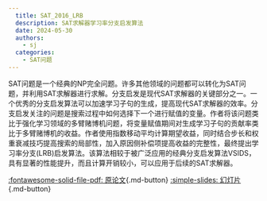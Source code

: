```yaml
---
  title: SAT_2016_LRB
  description: SAT求解器学习率分支启发算法
  date: 2024-05-30
  authors:
    - sj
  categories:
    - SAT问题
---
```


SAT问题是一个经典的NP完全问题。许多其他领域的问题都可以转化为SAT问题，并利用SAT求解器进行求解。分支启发是现代SAT求解器的关键部分之一。一个优秀的分支启发算法可以加速学习子句的生成，提高现代SAT求解器的效率。分支启发关注的问题是搜索过程中如何选择下一个进行赋值的变量。作者将该问题类比于强化学习领域的多臂赌博机问题，将变量赋值期间对生成学习子句的贡献率类比于多臂赌博机的收益。作者使用指数移动平均计算期望收益，同时结合步长和权重衰减技巧提高搜索的局部性，加入原因侧补偿项提高收益的完整性，最终提出学习率分支(LRB)启发算法。该算法相较于被广泛应用的经典分支启发算法VSIDS，具有显著的性能提升，而且计算开销较小，可以应用于后续的SAT求解器。

[:fontawesome-solid-file-pdf: 原论文](../assets/SAT_2016_LRB/Learning%20rate%20based%20branching%20heuristic%20for%20SAT%20solvers.pdf){.md-button}
[:simple-slides: 幻灯片](../assets/SAT_2016_LRB/SAT_2016_LRB.html){.md-button}

<!-- more -->